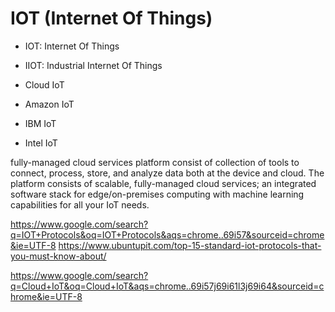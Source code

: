 IOT (Internet Of Things)
========================


- IOT: Internet Of Things
- IIOT: Industrial Internet Of Things


- Cloud IoT
- Amazon IoT
- IBM IoT
- Intel IoT



fully-managed cloud services platform consist of collection of tools to connect, process, store, and analyze data both at the device and cloud. The platform consists of scalable, fully-managed cloud services; an integrated software stack for edge/on-premises computing with machine learning capabilities for all your IoT needs.




https://www.google.com/search?q=IOT+Protocols&oq=IOT+Protocols&aqs=chrome..69i57&sourceid=chrome&ie=UTF-8
    https://www.ubuntupit.com/top-15-standard-iot-protocols-that-you-must-know-about/
    
https://www.google.com/search?q=Cloud+IoT&oq=Cloud+IoT&aqs=chrome..69i57j69i61l3j69i64&sourceid=chrome&ie=UTF-8